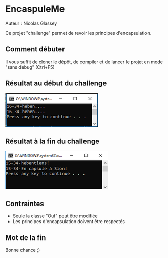 # EncaspuleMe

Auteur : Nicolas Glassey

Ce projet "challenge" permet de revoir les principes d'encapsulation.

## Comment débuter

Il vous suffit de cloner le dépôt, de compiler et de lancer le projet en mode "sans debug" (Ctrl+F5)

## Résultat au début du challenge

![Start](./img/Start.PNG)

## Résultat à la fin du challenge

![Solution](./img/Solution.PNG)

## Contraintes

* Seule la classe "Ouf" peut être modifiée
* Les principes d'encapsulation doivent être respectés

## Mot de la fin

Bonne chance ;)